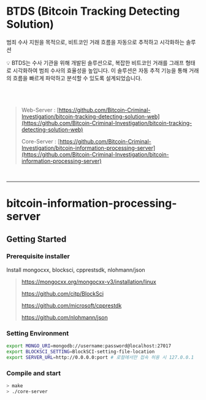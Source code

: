 # BTDS (Bitcoin Tracking Detecting Solution)

범죄 수사 지원을 목적으로, 비트코인 거래 흐름을 자동으로 추적하고 시각화하는 솔루션

<aside>
💡 BTDS는 수사 기관을 위해 개발된 솔루션으로, 복잡한 비트코인 거래를 그래프 형태로 시각화하여 범죄 수사의 효율성을 높입니다. 이 솔루션은 자동 추적 기능을 통해 거래의 흐름을 빠르게 파악하고 분석할 수 있도록 설계되었습니다.
</aside>

<br/>
<br/>
<br/>

> Web-Server : [https://github.com/Bitcoin-Criminal-Investigation/bitcoin-tracking-detecting-solution-web](https://github.com/Bitcoin-Criminal-Investigation/bitcoin-tracking-detecting-solution-web)
>
> Core-Server : [https://github.com/Bitcoin-Criminal-Investigation/bitcoin-information-processing-server](https://github.com/Bitcoin-Criminal-Investigation/bitcoin-information-processing-server)
>

<br/>

---

# bitcoin-information-processing-server

## Getting Started

### Prerequisite installer

Install mongocxx, blocksci, cpprestsdk, nlohmann/json

> https://mongocxx.org/mongocxx-v3/installation/linux
>
> https://github.com/citp/BlockSci
>
> https://github.com/microsoft/cpprestdk
>
> https://github.com/nlohmann/json

### Setting Environment

```bash
export MONGO_URI=mongodb://username:password@localhost:27017
export BLOCKSCI_SETTING=BlockSCI-setting-file-location
export SERVER_URL=http://0.0.0.0:port # 로컬에서만 접속 허용 시 127.0.0.1
```

### Compile and start

```Bash
> make
> ./core-server
```
